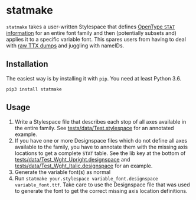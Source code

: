 # statmake

`statmake` takes a user-written Stylespace that defines [OpenType `STAT` information](https://docs.microsoft.com/en-us/typography/opentype/spec/stat) for an entire font family and then (potentially subsets and) applies it to a specific variable font. This spares users from having to deal with [raw TTX dumps](https://github.com/fonttools/fonttools/) and juggling with nameIDs.

## Installation

The easiest way is by installing it with `pip`. You need at least Python 3.6.

```
pip3 install statmake
```

## Usage

1. Write a Stylespace file that describes each stop of all axes available in the entire family. See [tests/data/Test.stylespace](tests/data/Test.stylespace) for an annotated example.
2. If you have one or more Designspace files which do not define all axes available to the family, you have to annotate them with the missing axis locations to get a complete `STAT` table. See the lib key at the bottom of [tests/data/Test_Wght_Upright.designspace](tests/data/Test_Wght_Upright.designspace) and [tests/data/Test_Wght_Italic.designspace](tests/data/Test_Wght_Italic.designspace) for an example.
3. Generate the variable font(s) as normal
4. Run `statmake your.stylespace variable_font.designspace variable_font.ttf`. Take care to use the Designspace file that was used to generate the font to get the correct missing axis location definitions.
